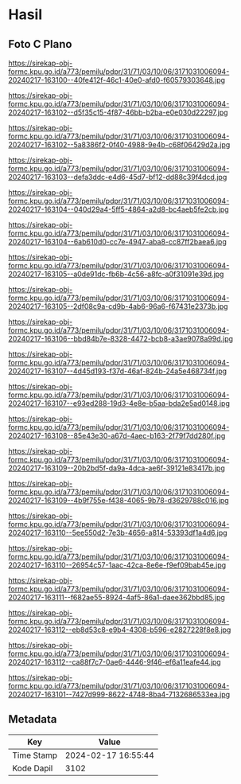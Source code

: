 # Hasil

## Foto C Plano

https://sirekap-obj-formc.kpu.go.id/a773/pemilu/pdpr/31/71/03/10/06/3171031006094-20240217-163100--40fe412f-46c1-40e0-afd0-f60579303648.jpg

https://sirekap-obj-formc.kpu.go.id/a773/pemilu/pdpr/31/71/03/10/06/3171031006094-20240217-163102--d5f35c15-4f87-46bb-b2ba-e0e030d22297.jpg

https://sirekap-obj-formc.kpu.go.id/a773/pemilu/pdpr/31/71/03/10/06/3171031006094-20240217-163102--5a8386f2-0f40-4988-9e4b-c68f06429d2a.jpg

https://sirekap-obj-formc.kpu.go.id/a773/pemilu/pdpr/31/71/03/10/06/3171031006094-20240217-163103--defa3ddc-e4d6-45d7-bf12-dd88c39f4dcd.jpg

https://sirekap-obj-formc.kpu.go.id/a773/pemilu/pdpr/31/71/03/10/06/3171031006094-20240217-163104--040d29a4-5ff5-4864-a2d8-bc4aeb5fe2cb.jpg

https://sirekap-obj-formc.kpu.go.id/a773/pemilu/pdpr/31/71/03/10/06/3171031006094-20240217-163104--6ab610d0-cc7e-4947-aba8-cc87ff2baea6.jpg

https://sirekap-obj-formc.kpu.go.id/a773/pemilu/pdpr/31/71/03/10/06/3171031006094-20240217-163105--a0de91dc-fb6b-4c56-a8fc-a0f31091e39d.jpg

https://sirekap-obj-formc.kpu.go.id/a773/pemilu/pdpr/31/71/03/10/06/3171031006094-20240217-163105--2df08c9a-cd9b-4ab6-96a6-f67431e2373b.jpg

https://sirekap-obj-formc.kpu.go.id/a773/pemilu/pdpr/31/71/03/10/06/3171031006094-20240217-163106--bbd84b7e-8328-4472-bcb8-a3ae9078a99d.jpg

https://sirekap-obj-formc.kpu.go.id/a773/pemilu/pdpr/31/71/03/10/06/3171031006094-20240217-163107--4d45d193-f37d-46af-824b-24a5e468734f.jpg

https://sirekap-obj-formc.kpu.go.id/a773/pemilu/pdpr/31/71/03/10/06/3171031006094-20240217-163107--e93ed288-19d3-4e8e-b5aa-bda2e5ad0148.jpg

https://sirekap-obj-formc.kpu.go.id/a773/pemilu/pdpr/31/71/03/10/06/3171031006094-20240217-163108--85e43e30-a67d-4aec-b163-2f79f7dd280f.jpg

https://sirekap-obj-formc.kpu.go.id/a773/pemilu/pdpr/31/71/03/10/06/3171031006094-20240217-163109--20b2bd5f-da9a-4dca-ae6f-39121e83417b.jpg

https://sirekap-obj-formc.kpu.go.id/a773/pemilu/pdpr/31/71/03/10/06/3171031006094-20240217-163109--4b9f755e-f438-4065-9b78-d3629788c016.jpg

https://sirekap-obj-formc.kpu.go.id/a773/pemilu/pdpr/31/71/03/10/06/3171031006094-20240217-163110--5ee550d2-7e3b-4656-a814-53393df1a4d6.jpg

https://sirekap-obj-formc.kpu.go.id/a773/pemilu/pdpr/31/71/03/10/06/3171031006094-20240217-163110--26954c57-1aac-42ca-8e6e-f9ef09bab45e.jpg

https://sirekap-obj-formc.kpu.go.id/a773/pemilu/pdpr/31/71/03/10/06/3171031006094-20240217-163111--f682ae55-8924-4af5-86a1-daee362bbd85.jpg

https://sirekap-obj-formc.kpu.go.id/a773/pemilu/pdpr/31/71/03/10/06/3171031006094-20240217-163112--eb8d53c8-e9b4-4308-b596-e2827228f8e8.jpg

https://sirekap-obj-formc.kpu.go.id/a773/pemilu/pdpr/31/71/03/10/06/3171031006094-20240217-163112--ca88f7c7-0ae6-4446-9f46-ef6a11eafe44.jpg

https://sirekap-obj-formc.kpu.go.id/a773/pemilu/pdpr/31/71/03/10/06/3171031006094-20240217-163101--7427d999-8622-4748-8ba4-7132686533ea.jpg


## Metadata

| Key        | Value               |
| ---------- | ------------------- |
| Time Stamp | 2024-02-17 16:55:44 |
| Kode Dapil | 3102                |



